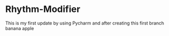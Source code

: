 # Rhythm-Modifier

This is my first update by using Pycharm and after creating this first branch banana apple